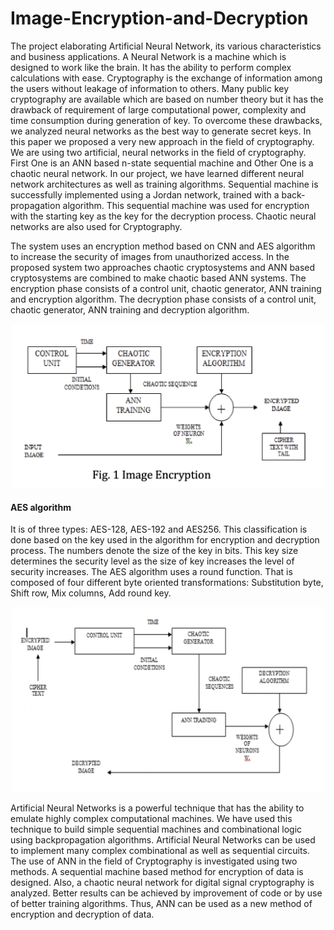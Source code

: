 # Image-Encryption-and-Decryption
The project elaborating Artificial Neural Network, its various characteristics and business applications. A Neural Network is a machine which is designed to work like the brain. It has the ability to perform complex calculations with ease. Cryptography is the exchange of information among the users without leakage of information to others. Many public key cryptography are available which are based on number theory but it has the drawback of requirement of large computational power, complexity and time consumption during generation of key. To overcome these drawbacks, we analyzed neural networks as the best way to generate secret keys. In this paper we proposed a very new approach in the field of cryptography. We are using two artificial, neural networks in the field of cryptography. First One is an ANN based n-state sequential machine and Other One is a chaotic neural network. In our project, we have learned different neural network architectures as well as training algorithms. Sequential machine is successfully implemented using a Jordan network, trained with a back-propagation algorithm. This sequential machine was used for encryption with the starting key as the key for the decryption process. Chaotic neural networks are also used for Cryptography.

The system uses an encryption method based on CNN and AES algorithm to increase the security of images from unauthorized access. In the proposed system two approaches chaotic cryptosystems and ANN based cryptosystems are combined to make chaotic based ANN systems. The encryption phase consists of a control unit, chaotic generator, ANN training and encryption algorithm. The decryption phase consists of a control unit, chaotic generator, ANN training and decryption algorithm.
<p align="center">
<img src="Images/1.png" width="500">    
</p>

#### AES algorithm
It is of three types: AES-128, AES-192 and AES256. This classification is done based on the key used in the algorithm for encryption and decryption process. The numbers denote the size of the key in bits. This key size determines the security level as the size of key increases the level of security increases. The AES algorithm uses a round function. That is composed of four different byte oriented transformations: Substitution byte, Shift row, Mix columns, Add round key.
<p align="center">
<img src="Images/2.png" width="500">    
</p>

Artificial Neural Networks is a powerful technique that has the ability to emulate highly complex computational machines. We have used this technique to build simple sequential machines and combinational logic using backpropagation algorithms. Artificial Neural Networks can be used to implement many complex combinational as well as sequential circuits. The use of ANN in the field of Cryptography is investigated using two methods. A sequential machine based method for encryption of data is designed. Also, a chaotic neural network for digital signal cryptography is analyzed. Better results can be achieved by improvement of code or by use of better training algorithms. Thus, ANN can be used as a new method of encryption and decryption of data.
